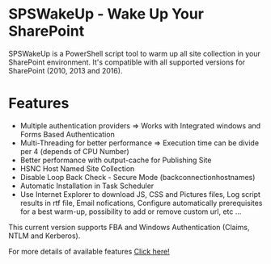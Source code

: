 # SPSWakeUp - Wake Up Your SharePoint
SPSWakeUp is a PowerShell script tool to warm up all site collection in your SharePoint environment. It's compatible with all supported versions for SharePoint (2010, 2013 and 2016).

# Features

* Multiple authentication providers => Works with Integrated windows and Forms Based Authentication
* Multi-Threading for better performance => Execution time can be divide per 4 (depends of CPU Number)
* Better performance with output-cache for Publishing Site
* HSNC Host Named Site Collection
* Disable Loop Back Check - Secure Mode (backconnectionhostnames)
* Automatic Installation in Task Scheduler
* Use Internet Explorer to download JS, CSS and Pictures files, Log script results in rtf file, Email nofications, Configure automatically prerequisites for a best warm-up, possibility to add or remove custom url, etc ... 

This current version supports FBA and Windows Authentication (Claims, NTLM and Kerberos).

For more details of available features [Click here!](https://github.com/luigilink/spswakeup/wiki/Features)
